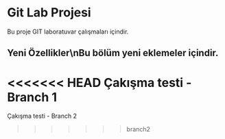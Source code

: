 # Git Lab Projesi
Bu proje GIT laboratuvar çalışmaları içindir.
## Yeni Özellikler\nBu bölüm yeni eklemeler içindir.
<<<<<<< HEAD
Çakışma testi - Branch 1
=======
Çakışma testi - Branch 2
>>>>>>> branch2
